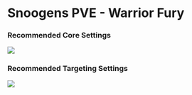 # Snoogens PVE - Warrior Fury
### Recommended Core Settings  
![](https://i.imgur.com/T4O3dr9.png)   

### Recommended Targeting Settings  
![](https://i.imgur.com/ius9Wk6.png)  